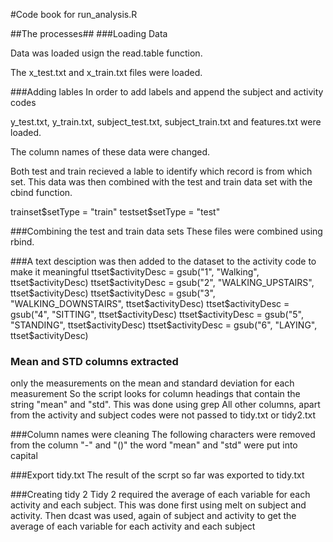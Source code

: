 #Code book for run_analysis.R

##The processes##
###Loading Data

Data was loaded usign the read.table function.

The x_test.txt and x_train.txt files were loaded.

###Adding lables
In order to add labels and append the subject and activity codes

y_test.txt, y_train.txt, subject_test.txt, subject_train.txt and features.txt were loaded.

The column names of these data were changed.

Both test and train recieved a lable to identify which record is from which set.
This data was then combined with the test and train data set with the cbind function.

trainset$setType = "train" 
testset$setType = "test"


###Combining the test and train data sets
These files were combined using rbind.

###A text desciption was then added to the dataset to the activity code to make it meaningful
ttset$activityDesc = gsub("1", "Walking", ttset$activityDesc)
ttset$activityDesc = gsub("2", "WALKING_UPSTAIRS", ttset$activityDesc)
ttset$activityDesc = gsub("3", "WALKING_DOWNSTAIRS", ttset$activityDesc)
ttset$activityDesc = gsub("4", "SITTING", ttset$activityDesc)
ttset$activityDesc = gsub("5", "STANDING", ttset$activityDesc)
ttset$activityDesc = gsub("6", "LAYING", ttset$activityDesc)

### Mean and STD columns extracted
only the measurements on the mean and standard deviation for each measurement
So the script looks for column headings that contain the string "mean" and "std". This was done using grep
All other columns, apart from the activity and subject codes were not passed to tidy.txt or tidy2.txt

###Column names were cleaning
The following characters were removed from the column
 "-" and "()"
 the word "mean" and "std" were put into capital
 
###Export tidy.txt
The result of the scrpt so far was exported to tidy.txt
 
###Creating tidy 2
Tidy 2 required the average of each variable for each activity and each subject.
This was done first using melt on subject and activity.
Then dcast was used, again of subject and activity to get the average of each variable for each activity and each subject
 

